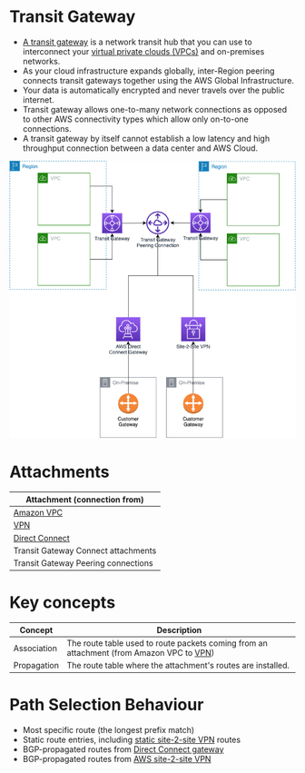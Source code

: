 # Transit Gateway
- [A transit gateway](https://docs.aws.amazon.com/vpc/latest/tgw/what-is-transit-gateway.html) is a network transit hub that you can use to interconnect your [virtual private clouds (VPCs)]() and on-premises networks.
- As your cloud infrastructure expands globally, inter-Region peering connects transit gateways together using the AWS Global Infrastructure.
- Your data is automatically encrypted and never travels over the public internet.
- Transit gateway allows one-to-many network connections as opposed to other AWS connectivity types which allow only on-to-one connections.
- A transit gateway by itself cannot establish a low latency and high throughput connection between a data center and AWS Cloud.

![img.png](assets/AWS_Transit_Gateway.png)

# Attachments

| Attachment (connection from)                                    |
|-----------------------------------------------------------------|
| [Amazon VPC](../AmazonVPC/Readme.md)                            |
| [VPN](../../4_HybridConnectivity/AWSSiteToSiteVPN.md)           |
| [Direct Connect](../../4_HybridConnectivity/AWSDirectConnect.md) |
| Transit Gateway Connect attachments                             |
| Transit Gateway Peering connections                             |

# Key concepts

| Concept     | Description                                                                                                                                |
|-------------|--------------------------------------------------------------------------------------------------------------------------------------------|
| Association | The route table used to route packets coming from an attachment (from Amazon VPC to [VPN](../../4_HybridConnectivity/AWSSiteToSiteVPN.md)) |
| Propagation | The route table where the attachment's routes are installed.                                                                               |

# Path Selection Behaviour
- Most specific route (the longest prefix match)
- Static route entries, including [static site-2-site VPN](../../4_HybridConnectivity/AWSSiteToSiteVPN.md) routes
- BGP-propagated routes from [Direct Connect gateway](../../4_HybridConnectivity/AWSDirectConnect.md)
- BGP-propagated routes from [AWS site-2-site VPN](../../4_HybridConnectivity/AWSSiteToSiteVPN.md)




